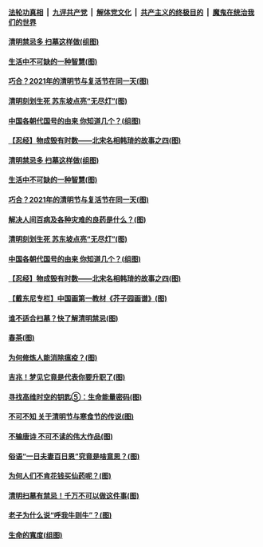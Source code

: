 

####  [法轮功真相](../../../../basic/blob/master/README.md?t=04050601) &nbsp;|&nbsp; [九评共产党](../../../../9ping.md/blob/master/README.md?t=04050601) &nbsp;|&nbsp; [解体党文化](../../../../jtdwh.md/blob/master/README.md?t=04050601)  &nbsp;|&nbsp; [共产主义的终极目的](../../../../gczydzjmd.md/blob/master/README.md?t=04050601) &nbsp;|&nbsp; [魔鬼在统治我们的世界](../../../../mgztzwmdsj.md/blob/master/README.md?t=04050601) 

#### [清明禁忌多 扫墓这样做(组图)](../pages/p7/967619.md?t=04050601) 

#### [生活中不可缺的一种智慧(图)](../pages/p7/966382.md?t=04050601) 

#### [巧合？2021年的清明节与复活节在同一天(图)](../pages/p7/967641.md?t=04050601) 

#### [清明刻划生死 苏东坡点亮“无尽灯”(图)](../pages/p7/967658.md?t=04050601) 

#### [中国各朝代国号的由来 你知道几个？(组图)](../pages/p7/967358.md?t=04050601) 

#### [【忍经】物成毁有时数——北宋名相韩琦的故事之四(图)](../pages/p7/967312.md?t=04050601) 

#### [清明禁忌多 扫墓这样做(组图)](../pages/p7/967619.md?t=04050601) 

#### [生活中不可缺的一种智慧(图)](../pages/p7/966382.md?t=04050601) 

#### [巧合？2021年的清明节与复活节在同一天(图)](../pages/p7/967641.md?t=04050601) 

#### [解决人间百病及各种灾难的良药是什么？(图)](../pages/p7/967562.md?t=04050601) 

#### [清明刻划生死 苏东坡点亮“无尽灯”(图)](../pages/p7/967658.md?t=04050601) 

#### [中国各朝代国号的由来 你知道几个？(组图)](../pages/p7/967358.md?t=04050601) 

#### [【忍经】物成毁有时数——北宋名相韩琦的故事之四(图)](../pages/p7/967312.md?t=04050601) 

#### [【戴东尼专栏】中国画第一教材《芥子园画谱》(图)](../pages/p7/961635.md?t=04050601) 

#### [谁不适合扫墓？快了解清明禁忌(图)](../pages/p7/967448.md?t=04050601) 

#### [春茶(图)](../pages/p7/967590.md?t=04050601) 

#### [为何修炼人能消除瘟疫？(图)](../pages/p7/967452.md?t=04050601) 

#### [吉兆！梦见它竟是代表你要升职了(图)](../pages/p7/967421.md?t=04050601) 

#### [寻找高维时空的钥匙⑤：生命能量密码(图)](../pages/p7/967340.md?t=04050601) 

#### [不可不知 关于清明节与寒食节的传说(图)](../pages/p7/967198.md?t=04050601) 

#### [不输唐诗 不可不读的伟大作品(图)](../pages/p7/967420.md?t=04050601) 

#### [俗语“一日夫妻百日恩”究竟是啥意思？(图)](../pages/p7/967295.md?t=04050601) 

#### [为何人们不肯花钱买仙药呢？(图)](../pages/p7/967356.md?t=04050601) 

#### [清明扫墓有禁忌！千万不可以做这件事(图)](../pages/p7/967331.md?t=04050601) 

#### [老子为什么说“呼我牛则牛”？(图)](../pages/p7/967227.md?t=04050601) 

#### [生命的寬度(组图)](../pages/p7/967296.md?t=04050601) 


